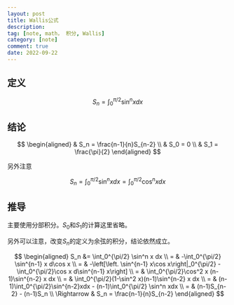 ```yaml
---
layout: post
title: Wallis公式
description: 
tag: [note, math， 积分, Wallis]
category: [note]
comment: true
date: 2022-09-22
---
```


## 定义

$$
S_n = \int_0^{\pi/2} \sin^n x dx
$$

## 结论

$$
\begin{aligned}
& S_n = \frac{n-1}{n}S_{n-2} \\
& S_0 = 0 \\
& S_1 = \frac{\pi}{2}
\end{aligned}
$$

另外注意

$$
S_n = \int_0^{\pi/2} \sin^n x dx = \int_0^{\pi/2} \cos^n x dx
$$

## 推导

主要使用分部积分。$S_0$和$S_1$的计算这里省略。

另外可以注意，改变$S_n$的定义为余弦的积分，结论依然成立。

$$
\begin{aligned}
S_n &= \int_0^{\pi/2} \sin^n x dx  \\ 
= & -\int_0^{\pi/2} \sin^{n-1} x d\cos x \\
= & -\left[\left. \sin^{n-1} x\cos x\right|_0^{\pi/2} - \int_0^{\pi/2}\cos x d\sin^{n-1} x\right] \\
= & \int_0^{\pi/2}\cos^2 x (n-1)\sin^{n-2} x dx \\
= & \int_0^{\pi/2}(1-\sin^2 x)(n-1)\sin^{n-2} x dx \\
= & (n-1)\int_0^{\pi/2}\sin^{n-2}xdx - (n-1)\int_0^{\pi/2} \sin^n xdx \\
= & (n-1)S_{n-2} - (n-1)S_n \\ 
\Rightarrow & S_n = \frac{n-1}{n}S_{n-2}
\end{aligned}
$$
